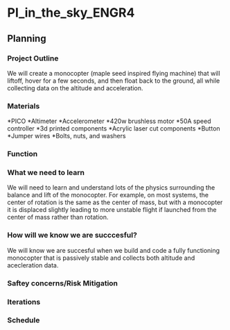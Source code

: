 # PI_in_the_sky_ENGR4
## Planning
### Project Outline
We will create a monocopter (maple seed inspired flying machine) that will liftoff, hover for a few seconds, and then float back to the ground, all while collecting data on the altitude and acceleration.

### Materials
*PICO
*Altimeter
*Accelerometer
*420w brushless motor
*50A speed controller
*3d printed components
*Acrylic laser cut components
*Button
*Jumper wires
*Bolts, nuts, and washers

### Function


### What we need to learn
We will need to learn and understand lots of the physics surrounding the balance and lift of the monocopter. For example, on most systems, the center of rotation is the same as the center of mass, but with a monocopter it is displaced slightly leading to more unstable flight if launched from the center of mass rather than rotation.

### How will we know we are succcesful?
We will know we are succesful when we build and code a fully functioning monocopter that is passively stable and collects both altitude and acecleration data.

### Saftey concerns/Risk Mitigation


### Iterations


### Schedule
